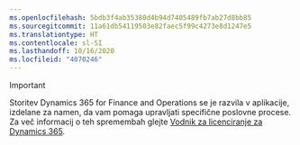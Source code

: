 ```yaml
---
ms.openlocfilehash: 5bdb3f4ab35380d4b94d7405489fb7ab27d8bb85
ms.sourcegitcommit: 11a61db54119503e82faec5f99c4273e8d1247e5
ms.translationtype: HT
ms.contentlocale: sl-SI
ms.lasthandoff: 10/16/2020
ms.locfileid: "4070246"
---
```

> [!IMPORTANT]
> Storitev Dynamics 365 for Finance and Operations se je razvila v aplikacije, izdelane za namen, da vam pomaga upravljati specifične poslovne procese. Za več informacij o teh spremembah glejte [Vodnik za licenciranje za Dynamics 365](https://mbs.microsoft.com/Files/public/365/Dynamics365LicensingGuide.pdf).
 
